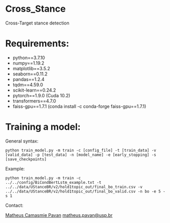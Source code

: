 # Cross_Stance
Cross-Target stance detection 

# Requirements:

- python==3.7.10
- numpy==1.19.2
- matplotlib==3.5.2
- seaborn==0.11.2
- pandas==1.2.4
- tqdm==4.59.0
- scikit-learn==0.24.2
- pytorch==1.9.0 (Cuda 10.2)
- transformers==4.7.0
- faiss-gpu==1.7.1 (conda install -c conda-forge faiss-gpu==1.7.1)

# Training a model:

General syntax:
```
python train_model.py -m train -c [config_file] -t [train_data] -v [valid_data] -p [test_data] -n [model_name] -e [early_stopping] -s [save_checkpoints]
```

Example:
```
python train_model.py -m train -c ../../config/BiCondBertLstm_example.txt -t ../../data/UStanceBR/v2/hold1topic_out/final_bo_train.csv -v ../../data/UStanceBR/v2/hold1topic_out/final_bo_valid.csv -n bo -e 5 -s 1
```

Contact:

[Matheus Camasmie Pavan](linkedin.com/in/matheus-camasmie-pavan)
[matheus.pavan@usp.br](matheus.pavan@usp.br)
